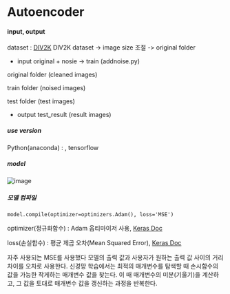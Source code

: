# Autoencoder

#### input, output
dataset : [DIV2K](https://data.vision.ee.ethz.ch/cvl/DIV2K/)
DIV2K dataset -> image size 조절 -> original folder

- input
original + nosie -> train (addnoise.py)

original folder (cleaned images)

train folder (noised images)

test folder (test images)

- output
test_result (result images)

##### use version
Python(anaconda) : , tensorflow


##### model

![image](https://user-images.githubusercontent.com/40592785/113293154-5f35b280-9330-11eb-82a8-783a20a98d81.png)



##### 모델 컴파일
```model.compile(optimizer=optimizers.Adam(), loss='MSE')```

optimizer(정규화함수) : Adam 옵티마이저 사용, [Keras Doc](https://keras.io/api/optimizers/)

loss(손실함수) : 평균 제곱 오차(Mean Squared Error), [Keras Doc](https://keras.io/api/losses/regression_losses/#meansquarederror-class)

자주 사용되는 MSE를 사용했다 모델의 출력 값과 사용자가 원하는 출력 값 사이의 거리 차이를 오차로 사용한다. 신경망 학습에서는 최적의 매개변수를 탐색할 때 손시함수의 값을 가능한 작게하는 매개변수 값을 찾는다. 이 때 매개변수의 미분(기울기)을 계산하고, 그 값을 토대로 매개변수 값을 갱신하는 과정을 반복한다.
